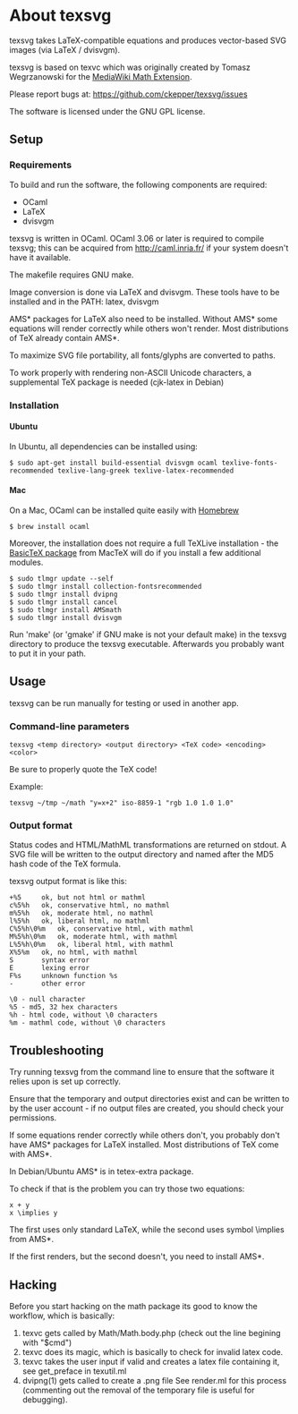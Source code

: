 # About texsvg

texsvg takes LaTeX-compatible equations and produces vector-based SVG images (via LaTeX / dvisvgm).

texsvg is based on texvc which was originally created by Tomasz Wegrzanowski for the [MediaWiki Math Extension](http://www.mediawiki.org/wiki/Extension:Math).

Please report bugs at: https://github.com/ckepper/texsvg/issues

The software is licensed under the GNU GPL license.

## Setup

### Requirements

To build and run the software, the following components are required:

- OCaml
- LaTeX
- dvisvgm

texsvg is written in OCaml. OCaml 3.06 or later is required to compile texsvg; this can be acquired from http://caml.inria.fr/ if your system doesn't have it available.

The makefile requires GNU make.

Image conversion is done via LaTeX and dvisvgm. These tools have to be installed and in the PATH: latex, dvisvgm

AMS* packages for LaTeX also need to be installed. Without AMS* some equations will render correctly while others won't render. Most distributions of TeX already contain AMS*. 

To maximize SVG file portability, all fonts/glyphs are converted to paths.

To work properly with rendering non-ASCII Unicode characters, a supplemental TeX package is needed (cjk-latex in Debian)

### Installation

#### Ubuntu

In Ubuntu, all dependencies can be installed using:

  	$ sudo apt-get install build-essential dvisvgm ocaml texlive-fonts-recommended texlive-lang-greek texlive-latex-recommended

#### Mac

On a Mac, OCaml can be installed quite easily with [Homebrew](http://brew.sh)

	$ brew install ocaml

Moreover, the installation does not require a full TeXLive installation - the [BasicTeX package](https://tug.org/mactex/morepackages.html) from MacTeX will do if you install a few additional modules.

	$ sudo tlmgr update --self
	$ sudo tlmgr install collection-fontsrecommended
	$ sudo tlmgr install dvipng
	$ sudo tlmgr install cancel
    $ sudo tlmgr install AMSmath
	$ sudo tlmgr install dvisvgm

Run 'make' (or 'gmake' if GNU make is not your default make) in the texsvg directory to produce the texsvg executable. Afterwards you probably want to put it in your path.


## Usage

texsvg can be run manually for testing or used in another app.


### Command-line parameters

    texsvg <temp directory> <output directory> <TeX code> <encoding> <color>

Be sure to properly quote the TeX code!

Example:

    texsvg ~/tmp ~/math "y=x+2" iso-8859-1 "rgb 1.0 1.0 1.0"

### Output format

Status codes and HTML/MathML transformations are returned on stdout.
A SVG file will be written to the output directory and named after the MD5 hash code of the TeX formula.

texsvg output format is like this:

    +%5		ok, but not html or mathml
    c%5%h	ok, conservative html, no mathml
    m%5%h	ok, moderate html, no mathml
    l%5%h	ok, liberal html, no mathml
    C%5%h\0%m	ok, conservative html, with mathml
    M%5%h\0%m	ok, moderate html, with mathml
    L%5%h\0%m	ok, liberal html, with mathml
    X%5%m	ok, no html, with mathml
    S		syntax error
    E		lexing error
    F%s		unknown function %s
    -		other error

    \0 - null character
    %5 - md5, 32 hex characters
    %h - html code, without \0 characters
    %m - mathml code, without \0 characters


## Troubleshooting

Try running texsvg from the command line to ensure that the software it relies upon is set up correctly.

Ensure that the temporary and output directories exist and can be written to by the user account - if no output files are created, you should check your permissions.

If some equations render correctly while others don't, you probably don't have AMS* packages for LaTeX installed. Most distributions of TeX come with AMS*.

In Debian/Ubuntu AMS* is in tetex-extra package.

To check if that is the problem you can try those two equations:

    x + y
    x \implies y

The first uses only standard LaTeX, while the second uses symbol \implies from AMS*.

If the first renders, but the second doesn't, you need to install AMS*.

## Hacking

Before you start hacking on the math package its good to know the workflow,
which is basically:

1. texvc gets called by Math/Math.body.php (check out the line begining with "$cmd")
2. texvc does its magic, which is basically to check for invalid latex code.
3. texvc takes the user input if valid and creates a latex file containing it, see
   get_preface in texutil.ml
4. dvipng(1) gets called to create a .png file
   See render.ml for this process (commenting out the removal of
   the temporary file is useful for debugging).
